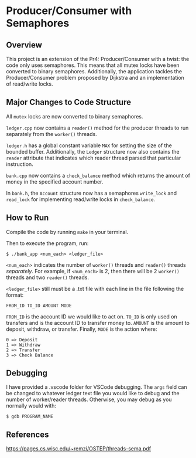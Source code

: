 # Producer/Consumer with Semaphores

## Overview

This project is an extension of the Pr4: Producer/Consumer with a twist: the code only uses semaphores. This means that all mutex locks have been converted to binary semaphores. Additionally, the application tackles the Producer/Consumer problem proposed by Dijkstra and an implementation of read/write locks.

## Major Changes to Code Structure

All `mutex` locks are now converted to binary semaphores.

`ledger.cpp` now contains a `reader()` method for the producer threads to run separately from the `worker()` threads.

`ledger.h` has a global constant variable `MAX` for setting the size of the bounded buffer. Additionally, the `Ledger` structure now also contains the `reader` attribute that indicates which reader thread parsed that particular instruction.

`bank.cpp` now contains a `check_balance` method which returns the amount of money in the specified account number.

In `bank.h`, the `Account` structure now has a semaphores `write_lock` and `read_lock` for implementing read/write locks in `check_balance`.

## How to Run

Compile the code by running `make` in your terminal.

Then to execute the program, run:

    $ ./bank_app <num_each> <ledger_file>

`<num_each>` indicates the number of `worker()` threads and `reader()` threads _separately_. For example, if `<num_each>` is 2, then there will be 2 `worker()` threads and two `reader()` threads.

`<ledger_file>` still must be a .txt file with each line in the file following the format:

    FROM_ID TO_ID AMOUNT MODE

`FROM_ID` is the account ID we would like to act on. `TO_ID` is only used on transfers and is the account ID to transfer money to. `AMOUNT` is the amount to deposit, withdraw, or transfer. Finally, `MODE` is the action where:

    0 => Deposit
    1 => Withdraw
    2 => Transfer
    3 => Check Balance

## Debugging

I have provided a .vscode folder for VSCode debugging. The `args` field can be changed to whatever ledger text file you would like to debug and the number of worker/reader threads. Otherwise, you may debug as you normally would with:

    $ gdb PROGRAM_NAME

## References

https://pages.cs.wisc.edu/~remzi/OSTEP/threads-sema.pdf
